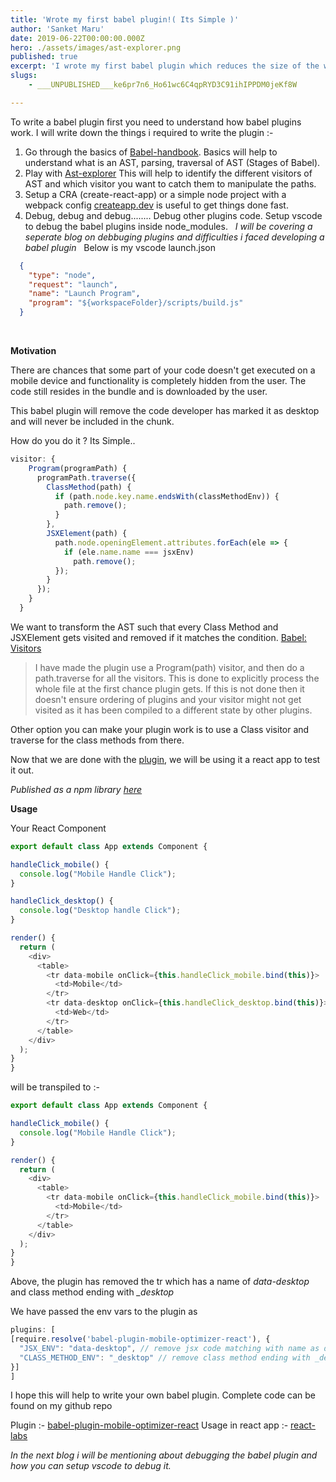 ```yaml
---
title: 'Wrote my first babel plugin!( Its Simple )'
author: 'Sanket Maru'
date: 2019-06-22T00:00:00.000Z
hero: ./assets/images/ast-explorer.png
published: true
excerpt: 'I wrote my first babel plugin which reduces the size of the web app my removing class methods and jsx elements. The motivation is to remove class methods which are not executed when app is viewed in mobile view.'
slugs:
    - ___UNPUBLISHED___ke6pr7n6_Ho61wc6C4qpRYD3C91ihIPPDM0jeKf8W

---
```

To write a babel plugin first you need to understand how babel plugins work. I will write down the things i required to write the plugin :-

1. Go through the basics of [Babel-handbook](https://github.com/jamiebuilds/babel-handbook/blob/master/translations/en/plugin-handbook.md).
Basics will help to understand what is an AST, parsing, traversal of AST (Stages of Babel).
&nbsp;
2. Play with [Ast-explorer](https://astexplorer.net)
This will help to identify the different visitors of AST and which visitor you want to catch them to manipulate the paths.
&nbsp;
3. Setup a CRA (create-react-app) or a simple node project with a webpack config  [createapp.dev](https://createapp.dev/) is useful to get things done fast.
&nbsp;
3. Debug, debug and debug........ 
Debug other plugins code. 
Setup vscode to debug the babel plugins inside node_modules.
&nbsp;
  *I will be covering a seperate blog on debbuging plugins and difficulties i faced developing a babel plugin*
&nbsp;
  Below is my vscode launch.json
&nbsp;
```json
  {
    "type": "node",
    "request": "launch",
    "name": "Launch Program",
    "program": "${workspaceFolder}/scripts/build.js"
  }
```
&nbsp;

**Motivation**

There are chances that some part of your code doesn't get executed on a mobile device and functionality is completely hidden from the user. The code still resides in the bundle and is downloaded by the user. 

This babel plugin will remove the code developer has marked it as desktop and will never be included in the chunk. 

How do you do it ? Its Simple..

```js
visitor: {
    Program(programPath) {
      programPath.traverse({
        ClassMethod(path) {
          if (path.node.key.name.endsWith(classMethodEnv)) {
            path.remove();
          }
        },
        JSXElement(path) {
          path.node.openingElement.attributes.forEach(ele => {
            if (ele.name.name === jsxEnv)
              path.remove();
          });
        }
      });
    }
  }
``` 

We want to transform the AST such that every Class Method and JSXElement gets visited and removed if it matches the condition.
[Babel: Visitors](https://github.com/jamiebuilds/babel-handbook/blob/master/translations/en/plugin-handbook.md#toc-visitors)

 > I have made the plugin use a Program(path) visitor, and then do a path.traverse for all the visitors. This is done to explicitly process the whole file at the first chance plugin gets. If this is not done then it doesn't ensure ordering of plugins and your visitor might not get visited as it has been compiled to a different state by other plugins.

Other option you can make your plugin work is to use a Class visitor and traverse for the class methods from there. 

Now that we are done with the [plugin](https://github.com/sanketmaru/babel-plugin-mobile-optimizer-react/blob/master/index.js), we will be using it a react app to test it out.

*Published as a npm library [here](https://www.npmjs.com/package/babel-plugin-mobile-optimizer-react)*

**Usage**

Your React Component 
```js
export default class App extends Component {

handleClick_mobile() {
  console.log("Mobile Handle Click");
}

handleClick_desktop() {
  console.log("Desktop handle Click");
}

render() {
  return (
    <div>
      <table>
        <tr data-mobile onClick={this.handleClick_mobile.bind(this)}>
          <td>Mobile</td>
        </tr>
        <tr data-desktop onClick={this.handleClick_desktop.bind(this)}>
          <td>Web</td>
        </tr>
      </table>
    </div>
  );
}
}
```
will be transpiled to :-
```js
export default class App extends Component {

handleClick_mobile() {
  console.log("Mobile Handle Click");
}

render() {
  return (
    <div>
      <table>
        <tr data-mobile onClick={this.handleClick_mobile.bind(this)}>
          <td>Mobile</td>
        </tr>
      </table>
    </div>
  );
}
}
```
Above, the plugin has removed the tr which has a name of *data-desktop* and class method ending with *_desktop*

We have passed the env vars to the plugin as 

```js
plugins: [
[require.resolve('babel-plugin-mobile-optimizer-react'), {
  "JSX_ENV": "data-desktop", // remove jsx code matching with name as data-desktop
  "CLASS_METHOD_ENV": "_desktop" // remove class method ending with _desktop
}]
]
```

I hope this will help to write your own babel plugin. Complete code can be found on my github repo

Plugin :- [babel-plugin-mobile-optimizer-react](https://github.com/sanketmaru/babel-plugin-mobile-optimizer-react) 
Usage in react app :- [react-labs](https://github.com/sanketmaru/react-labs)

*In the next blog i will be mentioning about debugging the babel plugin and how you can setup vscode to debug it.*